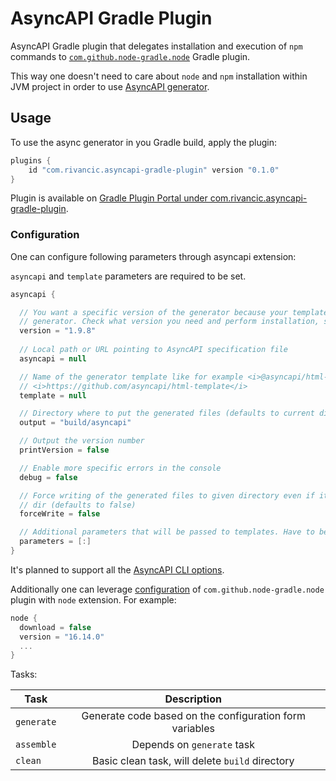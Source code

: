 # AsyncAPI Gradle Plugin

AsyncAPI Gradle plugin that delegates installation and execution of `npm` commands to [`com.github.node-gradle.node`](https://github.com/node-gradle/gradle-node-plugin/tree/3.4.0) Gradle plugin.

This way one doesn't need to care about `node` and `npm` installation within JVM project in order to use [AsyncAPI generator](https://github.com/asyncapi/generator).

## Usage

To use the async generator in you Gradle build, apply the plugin:

```groovy
plugins {
    id "com.rivancic.asyncapi-gradle-plugin" version "0.1.0"
}
```

Plugin is available on [Gradle Plugin Portal under com.rivancic.asyncapi-gradle-plugin](https://plugins.gradle.org/plugin/com.rivancic.asyncapi-gradle-plugin).


### Configuration

One can configure following parameters through asyncapi extension:

`asyncapi` and `template` parameters are required to be set.

```groovy
asyncapi {

  // You want a specific version of the generator because your template might not be compatible with the latest 
  // generator. Check what version you need and perform installation, specifying the exact version.
  version = "1.9.8"
  
  // Local path or URL pointing to AsyncAPI specification file
  asyncapi = null

  // Name of the generator template like for example <i>@asyncapi/html-template</i> or 
  // <i>https://github.com/asyncapi/html-template</i>
  template = null

  // Directory where to put the generated files (defaults to current directory)
  output = "build/asyncapi"

  // Output the version number
  printVersion = false

  // Enable more specific errors in the console
  debug = false

  // Force writing of the generated files to given directory even if it is a git repo with unstaged files or not empty 
  // dir (defaults to false)
  forceWrite = false

  // Additional parameters that will be passed to templates. Have to be provided as a map.
  parameters = [:]
}
```

It's planned to support all the [AsyncAPI CLI options](https://github.com/asyncapi/generator#cli-usage).

Additionally one can leverage [configuration](https://github.com/node-gradle/gradle-node-plugin/blob/3.4.0/docs/usage.md#configuring-the-plugin) 
of `com.github.node-gradle.node` plugin with `node` extension. For example:

```groovy
node {
  download = false
  version = "16.14.0"
  ...
}
```

Tasks:

| Task                |                       Description                       |  
|---------------------|:-------------------------------------------------------:|
| `generate`          | Generate code based on the configuration form variables | 
| `assemble`          |               Depends on `generate` task                |
| `clean`  |     Basic clean task, will delete `build` directory     |